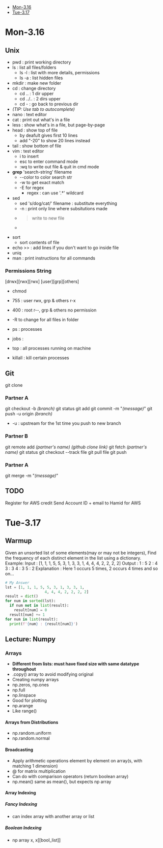 * [Mon-3.16](/Mon-3.16)
* [Tue-3.17](/Tue-3.17)

# Mon-3.16
## Unix

* pwd : print working directory
* ls : list all files/folders
  * ls -l : list with more details, permissions
  * ls -a : list hidden files
* mkdir : make new folder
* cd : change directory
  * cd .. : 1 dir upper
  * cd ../.. : 2 dirs upper
  * cd - : go back to previous dir
* *(TIP: Use tab to autocomplete)*
* nano : text editor
* cat : print out what's in a file
* less : show what's in a file, but page-by-page
* head : show top of file 
  * by deafult gives first 10 lines
  * add "-20" to show 20 lines instead
* tail : show bottom of file
* vim : test editor
  * i to insert
  * esc to enter command mode 
  * :wq to write out file & quit in cmd mode
* **grep** 'search-string' filename
  * --color to color search str
  * -w to get exact match
  * -E for regex
    * regex : can use '.*' wildcard
* sed 
  * sed 's/dog/cat/' filename : substitute everything 
  * -n : print only line where subsitutions made
  * > write to new file
  * >> 
* sort
  * sort contents of file
* echo >> : add lines if you don't want to go inside file
* uniq
* man : print instructions for all commands
  
### Permissions String
[drwx][rwx][rwx]
[user][grp][others]
* chmod 
 * 755 : user rwx, grp & others r-x
 * 400 : root r--, grp & others no permission
 * -R to change for all files in folder

* ps : processes
* jobs :
* top : all processes running on machine
* killall : kill certain processes

## Git
git clone

### Partner A
git checkout -b *(branch)*
git status
git add
git commit -m "*(message)*"
git push -u origin *(branch)*
* -u : upstream for the 1st time you push to new branch 

### Partner B
git remote add *(partner's name)* *(github clone link)*
git fetch *(partner's name)*
git status
git checkout --track file
git pull file
git push 

### Partner A
git merge -m "*(message)*"

## **TODO**
Register for AWS credit
Send Account ID + email to Hamid for AWS

# Tue-3.17
## Warmup
Given an unsorted list of some elements(may or may not be integers), Find the frequency of each distinct element in the list using a dictionary.
Example:
Input : [1, 1, 1, 5, 5, 3, 1, 3, 3, 1,
                  4, 4, 4, 2, 2, 2, 2]
Output : 1 : 5
         2 : 4
         3 : 3
         4 : 3
         5 : 2
Explanation : Here 1 occurs 5 times, 2 
              occurs 4 times and so on...
```python
# My Answer
lst = [1, 1, 1, 5, 5, 3, 1, 3, 3, 1,
                  4, 4, 4, 2, 2, 2, 2]
result = dict()
for num in sorted(lst):
  if num not in list(result):
    result[num] = 0
  result[num] += 1
for num in list(result):
  print(f'{num} : {result[num]}')
```

## Lecture: Numpy
### Arrays
* **Different from lists: must have fixed size with same datatype throughout**
* .copy() array to avoid modifying original
* Creating numpy arrays
 * np.zeros, np.ones
 * np.full
 * np.linspace
  * Good for plotting
 * np.arange
  * Like range()
#### Arrays from Distributions
* np.random.uniform
* np.random.normal
#### Broadcasting
* Apply arithmetic operations element by element on array(s, with matching 1 dimension)
* @ for matrix multiplication
* Can do with comparison operators (return boolean array)
* np.mean() same as mean(), but expects np array
#### Array Indexing
##### Fancy Indexing
* can index array with another array or list
##### Boolean Indexing
* np array x, x\[\[bool_list]]


